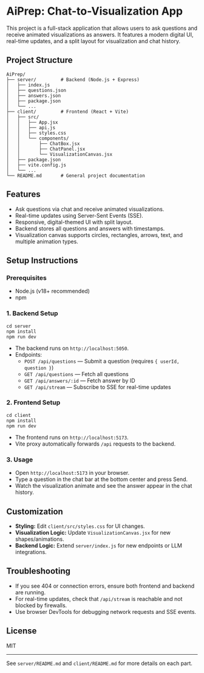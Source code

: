 # AiPrep: Chat-to-Visualization App

This project is a full-stack application that allows users to ask questions and receive animated visualizations as answers. It features a modern digital UI, real-time updates, and a split layout for visualization and chat history.

## Project Structure

```
AiPrep/
├── server/         # Backend (Node.js + Express)
│   ├── index.js
│   ├── questions.json
│   ├── answers.json
│   ├── package.json
│   └── ...
├── client/         # Frontend (React + Vite)
│   ├── src/
│   │   ├── App.jsx
│   │   ├── api.js
│   │   ├── styles.css
│   │   └── components/
│   │       ├── ChatBox.jsx
│   │       ├── ChatPanel.jsx
│   │       └── VisualizationCanvas.jsx
│   ├── package.json
│   ├── vite.config.js
│   └── ...
└── README.md       # General project documentation
```

## Features
- Ask questions via chat and receive animated visualizations.
- Real-time updates using Server-Sent Events (SSE).
- Responsive, digital-themed UI with split layout.
- Backend stores all questions and answers with timestamps.
- Visualization canvas supports circles, rectangles, arrows, text, and multiple animation types.

## Setup Instructions

### Prerequisites
- Node.js (v18+ recommended)
- npm

### 1. Backend Setup
```
cd server
npm install
npm run dev
```
- The backend runs on `http://localhost:5050`.
- Endpoints:
  - `POST /api/questions` — Submit a question (requires `{ userId, question }`)
  - `GET /api/questions` — Fetch all questions
  - `GET /api/answers/:id` — Fetch answer by ID
  - `GET /api/stream` — Subscribe to SSE for real-time updates

### 2. Frontend Setup
```
cd client
npm install
npm run dev
```
- The frontend runs on `http://localhost:5173`.
- Vite proxy automatically forwards `/api` requests to the backend.

### 3. Usage
- Open `http://localhost:5173` in your browser.
- Type a question in the chat bar at the bottom center and press Send.
- Watch the visualization animate and see the answer appear in the chat history.

## Customization
- **Styling:** Edit `client/src/styles.css` for UI changes.
- **Visualization Logic:** Update `VisualizationCanvas.jsx` for new shapes/animations.
- **Backend Logic:** Extend `server/index.js` for new endpoints or LLM integrations.

## Troubleshooting
- If you see 404 or connection errors, ensure both frontend and backend are running.
- For real-time updates, check that `/api/stream` is reachable and not blocked by firewalls.
- Use browser DevTools for debugging network requests and SSE events.

## License
MIT

---
See `server/README.md` and `client/README.md` for more details on each part.
